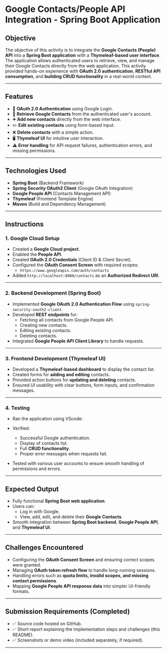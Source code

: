 # Google Contacts/People API Integration - Spring Boot Application

## Objective

The objective of this activity is to integrate the **Google Contacts (People) API** into a **Spring Boot application** with a **Thymeleaf-based user interface**. The application allows authenticated users to retrieve, view, and manage their Google Contacts directly from the web application. This activity provided hands-on experience with **OAuth 2.0 authentication**, **RESTful API consumption**, and **building CRUD functionality** in a real-world context.

---

## Features

- 🔐 **OAuth 2.0 Authentication** using Google Login.
- 📇 **Retrieve Google Contacts** from the authenticated user's account.
- ➕ **Add new contacts** directly from the web interface.
- ✏️ **Edit existing contacts** using form-based input.
- ❌ **Delete contacts** with a simple action.
- 🖥️ **Thymeleaf UI** for intuitive user interaction.
- ⚠️ **Error handling** for API request failures, authentication errors, and missing permissions.

---

## Technologies Used

- **Spring Boot** (Backend Framework)
- **Spring Security OAuth2 Client** (Google OAuth Integration)
- **Google People API** (Contacts Management API)
- **Thymeleaf** (Frontend Template Engine)
- **Maven** (Build and Dependency Management)

---

## Instructions

### 1. Google Cloud Setup

- Created a **Google Cloud project**.
- Enabled the **People API**.
- Created **OAuth 2.0 Credentials** (Client ID & Client Secret).
- Configured the **OAuth Consent Screen** with required scopes:
    - `https://www.googleapis.com/auth/contacts`
- Added `http://localhost:8080/contacts` as an **Authorized Redirect URI**.

---

### 2. Backend Development (Spring Boot)

- Implemented **Google OAuth 2.0 Authentication Flow** using `spring-security-oauth2-client`.
- Developed **REST endpoints** for:
    - Fetching all contacts from Google People API.
    - Creating new contacts.
    - Editing existing contacts.
    - Deleting contacts.
- Integrated **Google People API Client Library** to handle requests.

---

### 3. Frontend Development (Thymeleaf UI)

- Developed a **Thymeleaf-based dashboard** to display the contact list.
- Created forms for **adding and editing** contacts.
- Provided action buttons for **updating and deleting** contacts.
- Ensured UI usability with clear buttons, form inputs, and confirmation messages.

---

### 4. Testing

- Ran the application using VScode:

- Verified:
    - Successful Google authentication.
    - Display of contacts list.
    - Full **CRUD functionality**.
    - Proper error messages when requests fail.
- Tested with various user accounts to ensure smooth handling of permissions and errors.

---

## Expected Output

- Fully functional **Spring Boot web application**.
- Users can:
    - Log in with Google.
    - View, add, edit, and delete their **Google Contacts**.
- Smooth integration between **Spring Boot backend**, **Google People API**, and **Thymeleaf UI**.

---

## Challenges Encountered

- Configuring the **OAuth Consent Screen** and ensuring correct scopes were granted.
- Managing **OAuth token refresh flow** to handle long-running sessions.
- Handling errors such as **quota limits, invalid scopes, and missing contact permissions**.
- Mapping **Google People API response data** into simpler UI-friendly formats.

---

## Submission Requirements (Completed)

- ✅ Source code hosted on GitHub.
- ✅ Short report explaining the implementation steps and challenges (this README).
- ✅ Screenshots or demo video (included separately, if required).

---

